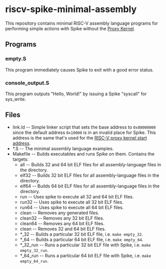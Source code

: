 # riscv-spike-minimal-assembly
This repository contains minimal RISC-V assembly language programs for
performing simple actions with Spike without the [Proxy Kernel][1].

## Programs

### empty.S

This program immediately causes Spike to exit with a good error status.

### console\_output.S

This program outputs "Hello, World!" by issuing a Spike "syscall" for
sys\_write.

## Files
* link.ld -- Simple linker script that sets the base address to `0x80000000`
  since the default address `0x10000` is in an invalid place for Spike. This
  address is the same that's used for the
  [RISC-V proxy kernel start address][1].
* \*.S -- The minimal assembly language examples.
* Makefile -- Builds executables and runs Spike on them. Contains the targets:
  * all -- Builds 32 and 64 bit ELF files for all assembly-language files in
           the directory.
  * elf32 -- Builds 32 bit ELF files for all assembly-language files in the
             directory.
  * elf64 -- Builds 64 bit ELF files for all assembly-language files in the
             directory.
  * run -- Uses spike to execute all 32 and 64 bit ELF files.
  * run32 -- Uses spike to execute all 32 bit ELF files.
  * run64 -- Uses spike to execute all 64 bit ELF files.
  * clean -- Removes any generated files.
  * clean32 -- Removes any 32 bit ELF files.
  * clean64 -- Removes any 64 bit ELF files.
  * clean -- Removes 32 and 64 bit ELF files.
  * \*\_32 -- Builds a particular 32 bit ELF file, i.e. `make empty_32`.
  * \*\_64 -- Builds a particular 64 bit ELF file, i.e. `make empty_64`.
  * \*\_32\_run -- Runs a particular 32 bit ELF file with Spike, i.e.
                   `make empty_32_run`.
  * \*\_64\_run -- Runs a particular 64 bit ELF file with Spike, i.e.
                   `make empty_64_run`.

[1]: https://github.com/riscv/riscv-pk/blob/fb4e31229fb072297dad9fcdf2c67b053c5d0322/pk/pk.lds#L13
